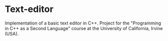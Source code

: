 # Text-editor
Implementation of a basic text editor in C++.
Project for the "Programming in C++ as a Second Language" course at the University of California, Irvine (USA).
